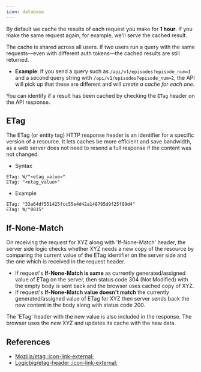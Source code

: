 ```yaml
---
icon: database
---
```


By default we cache the results of each request you make for **1 hour**. If you make the same request again, for example, we'll serve the cached result.

The cache is shared across all users. If two users run a query with the same requests—even with different auth tokens—the cached results are still returned.

- **Example**: If you send a query such as `/api/v1/episodes?episode_num=1` and a second query string with `/api/v1/episodes?episode_num=2`, the API will pick up that these are different and will _create a cache for each one_.

You can identify if a result has been cached by checking the `ETag` header on the API response.

## ETag

The ETag (or entity tag) HTTP response header is an identifier for a specific version of a resource. It lets caches be more efficient and save bandwidth, as a web server does not need to resend a full response if the content was not changed.

- Syntax

```
ETag: W/"<etag_value>"
ETag: "<etag_value>"
```

- Example

```
ETag: "33a64df551425fcc55e4d42a148795d9f25f89d4"
ETag: W/"0815"
```

## If-None-Match

On receiving the request for XYZ along with 'If-None-Match' header, the server side logic checks whether XYZ needs a new copy of the resource by comparing the current value of the ETag identifier on the server side and the one which is received in the request header.

- If request's **If-None-Match is same** as currently generated/assigned value of ETag on the server, then status code 304 (Not Modified) with the empty body is sent back and the browser uses cached copy of XYZ.
- If request's **If-None-Match value doesn't match** the currently generated/assigned value of ETag for XYZ then server sends back the new content in the body along with status code 200.

The 'ETag' header with the new value is also included in the response. The browser uses the new XYZ and updates its cache with the new data.

## References

- [Mozilla/etag :icon-link-external:](https://developer.mozilla.org/en-US/docs/Web/HTTP/Headers/ETag)
- [Logicbig/etag-header :icon-link-external:](https://www.logicbig.com/quick-info/web/etag-header.html)
